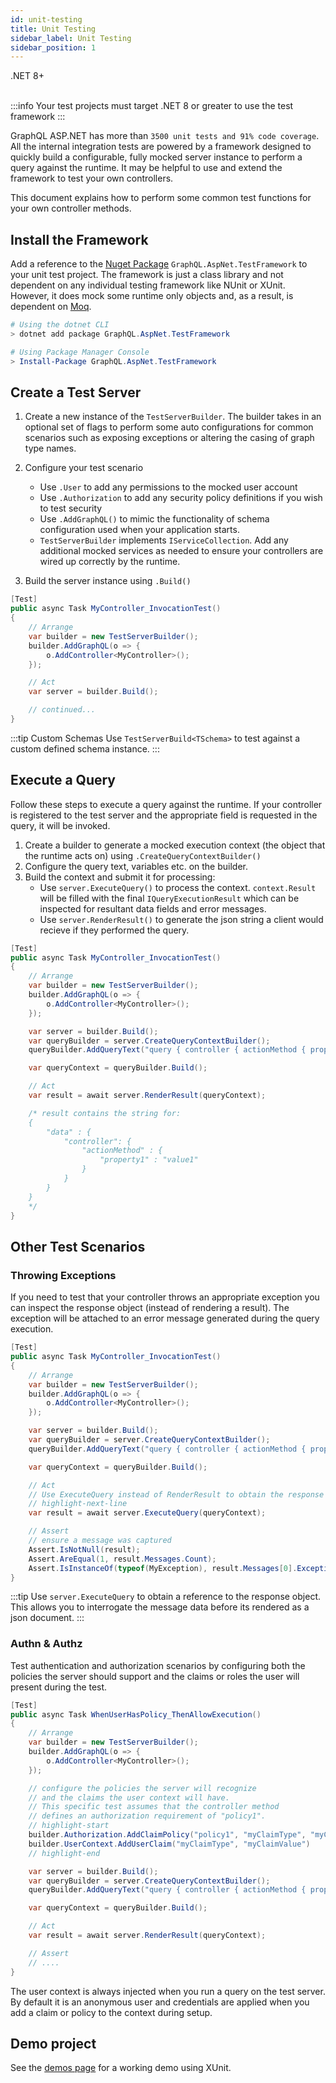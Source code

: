 ```yaml
---
id: unit-testing
title: Unit Testing
sidebar_label: Unit Testing
sidebar_position: 1
---
```


<span className="pill">.NET 8+</span>
<br/>
<br/>

:::info
Your test projects must target .NET 8 or greater to use the test framework
:::

GraphQL ASP.NET has more than `3500 unit tests and 91% code coverage`. All the internal integration tests are powered by a framework designed to quickly build a configurable, fully mocked server instance to perform a query against the runtime. It may be helpful to use and extend the framework to test your own controllers.

This document explains how to perform some common test functions for your own controller methods.


## Install the Framework

Add a reference to the [Nuget Package](https://www.nuget.org/packages/GraphQL.AspNet.TestFramework) `GraphQL.AspNet.TestFramework` to your unit test project. The framework is just a class library and not dependent on any individual testing framework like NUnit or XUnit. However, it does mock some runtime only objects and, as a result, is dependent on [Moq](https://www.nuget.org/packages/Moq).

```powershell title="Install the Test Framework"
# Using the dotnet CLI
> dotnet add package GraphQL.AspNet.TestFramework

# Using Package Manager Console
> Install-Package GraphQL.AspNet.TestFramework
```



## Create a Test Server

1. Create a new instance of the `TestServerBuilder`. The builder takes in an optional set of flags to perform some auto configurations for common scenarios such as exposing exceptions or altering the casing of graph type names.
2. Configure your test scenario

    - Use `.User` to add any permissions to the mocked user account
    - Use `.Authorization` to add any security policy definitions if you wish to test security
    - Use `.AddGraphQL()` to mimic the functionality of schema configuration used when your application starts.
    - `TestServerBuilder` implements `IServiceCollection`. Add any additional mocked services as needed to ensure your controllers are wired up correctly by the runtime.

3. Build the server instance using `.Build()`

```csharp title="Configuring a Test Server Instance"
[Test]
public async Task MyController_InvocationTest()
{
    // Arrange
    var builder = new TestServerBuilder();
    builder.AddGraphQL(o => {
        o.AddController<MyController>();
    });

    // Act
    var server = builder.Build();

    // continued...
}

```

:::tip Custom Schemas
Use `TestServerBuild<TSchema>` to test against a custom defined schema instance.
:::

## Execute a Query

Follow these steps to execute a query against the runtime. If your controller is registered to the test server and the appropriate field is requested in the query, it will be invoked.

1. Create a builder to generate a mocked execution context (the object that the runtime acts on) using `.CreateQueryContextBuilder()`
2. Configure the query text, variables etc. on the builder.
3. Build the context and submit it for processing:
    - Use `server.ExecuteQuery()` to process the context. `context.Result` will be filled with the final `IQueryExecutionResult` which can be inspected for resultant data fields and error messages.
    - Use `server.RenderResult()` to generate the json string a client would recieve if they performed the query.


```csharp title="Executing a Test Query"
[Test]
public async Task MyController_InvocationTest()
{    
    // Arrange
    var builder = new TestServerBuilder();
    builder.AddGraphQL(o => {
        o.AddController<MyController>();
    });

    var server = builder.Build();
    var queryBuilder = server.CreateQueryContextBuilder();
    queryBuilder.AddQueryText("query { controller { actionMethod { property1 } } }");

    var queryContext = queryBuilder.Build();

    // Act
    var result = await server.RenderResult(queryContext);

    /* result contains the string for:
    {
        "data" : {
            "controller": {
                "actionMethod" : {
                    "property1" : "value1"
                }
            }
        }
    }
    */
}
```

## Other Test Scenarios

### Throwing Exceptions 
If you need to test that your controller throws an appropriate exception you can inspect the response object (instead of rendering a result). The exception will be attached to an error message generated during the query execution.

```csharp title="Testing for Thrown Exceptions"
[Test]
public async Task MyController_InvocationTest()
{    
    // Arrange
    var builder = new TestServerBuilder();
    builder.AddGraphQL(o => {
        o.AddController<MyController>();
    });

    var server = builder.Build();
    var queryBuilder = server.CreateQueryContextBuilder();
    queryBuilder.AddQueryText("query { controller { actionMethod { property1 } } }");

    var queryContext = queryBuilder.Build();

    // Act
    // Use ExecuteQuery instead of RenderResult to obtain the response object
    // highlight-next-line
    var result = await server.ExecuteQuery(queryContext);

    // Assert
    // ensure a message was captured
    Assert.IsNotNull(result);    
    Assert.AreEqual(1, result.Messages.Count);
    Assert.IsInstanceOf(typeof(MyException), result.Messages[0].Exception);
}
```

:::tip 
Use `server.ExecuteQuery` to obtain a reference to the response object. This allows you to interrogate the message data before its rendered as a json document.
:::


### Authn & Authz 

Test authentication and authorization scenarios by configuring both the policies the server should support and the claims or roles the user will present during the test.

```csharp
[Test]
public async Task WhenUserHasPolicy_ThenAllowExecution()
{    
    // Arrange
    var builder = new TestServerBuilder();
    builder.AddGraphQL(o => {
        o.AddController<MyController>();
    });

    // configure the policies the server will recognize
    // and the claims the user context will have.
    // This specific test assumes that the controller method 
    // defines an authorization requirement of "policy1".
    // highlight-start
    builder.Authorization.AddClaimPolicy("policy1", "myClaimType", "myClaimValue");
    builder.UserContext.AddUserClaim("myClaimType", "myClaimValue")
    // highlight-end

    var server = builder.Build();
    var queryBuilder = server.CreateQueryContextBuilder();
    queryBuilder.AddQueryText("query { controller { actionMethod { property1 } } }");

    var queryContext = queryBuilder.Build();

    // Act
    var result = await server.RenderResult(queryContext);

    // Assert
    // ....
}
```

The user context is always injected when you run a query on the test server. By default it is an anonymous user and credentials are applied when you add a claim or policy to the context during setup. 

## Demo project
See the [demos page](../reference/demo-projects.md) for a working demo using XUnit. 